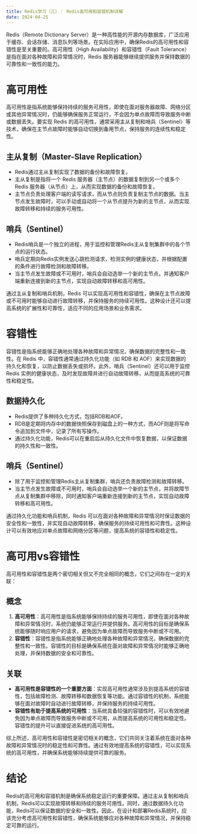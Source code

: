 ```yaml
---
title: Redis学习（三）｜ Redis高可用和容错机制详解
date: 2024-04-25
---
```


Redis（Remote Dictionary Server）是一种高性能的开源内存数据库，广泛应用于缓存、会话存储、消息队列等场景。在实际应用中，确保Redis的高可用性和容错性是至关重要的。高可用性（High Availability）和容错性（Fault Tolerance）是指在面对各种故障和异常情况时，Redis 服务器能够继续提供服务并保持数据的可靠性和一致性的能力。
# 高可用性
高可用性是指系统能够保持持续的服务可用性，即使在面对服务器故障、网络分区或其他异常情况时，仍能够确保服务正常运行，不会因为单点故障而导致服务中断或数据丢失。要实现 Redis 的高可用性，通常采用主从复制和哨兵（Sentinel）等技术，确保在主节点故障时能够自动切换到备用节点，保持服务的连续性和稳定性。
## 主从复制（Master-Slave Replication）

- Redis通过主从复制实现了数据的备份和故障恢复。
- 主从复制是指将一个 Redis 服务器（主节点）的数据复制到另一个或多个 Redis 服务器（从节点）上，从而实现数据的备份和故障恢复。
- 主节点负责处理客户端的读写请求，而从节点则负责复制主节点的数据。当主节点发生故障时，可以手动或自动将一个从节点提升为新的主节点，从而实现故障转移和持续的服务可用性。
## 哨兵（Sentinel）

- Redis哨兵是一个独立的进程，用于监控和管理Redis主从复制集群中的各个节点的运行状态。
- 哨兵定期向Redis实例发送心跳检测请求，检测实例的健康状态，并根据配置的条件进行故障检测和故障转移。
- 当主节点发生故障或不可用时，哨兵会自动选举一个新的主节点，并通知客户端重新连接到新的主节点，实现自动故障转移和高可用性。

通过主从复制和哨兵机制，Redis 可以实现高可用性和容错性，确保在主节点故障或不可用时能够自动进行故障转移，并保持服务的持续可用性。这种设计还可以提高系统的扩展性和可靠性，适应不同的应用场景和业务需求。
# 容错性
容错性是指系统能够正确地处理各种故障和异常情况，确保数据的完整性和一致性。在 Redis 中，容错性通常通过持久化功能（如 RDB 和 AOF）来实现数据的持久化和恢复，以防止数据丢失或损坏。此外，哨兵（Sentinel）还可以用于监控 Redis 实例的健康状态，及时发现故障并进行自动故障转移，从而提高系统的可靠性和稳定性。
## 数据持久化

- Redis提供了多种持久化方式，包括RDB和AOF。
- RDB是定期将内存中的数据快照保存到磁盘上的一种方式，而AOF则是将写命令追加到文件中，记录了所有写操作。
- 通过持久化功能，Redis可以在重启后从持久化文件中恢复数据，以保证数据的持久性和一致性。
## 哨兵（Sentinel）

- 除了用于监控和管理Redis主从复制集群，哨兵还负责故障检测和故障转移。
- 当主节点发生故障或不可用时，哨兵会自动选举一个新的主节点，并将故障节点从复制集群中移除，同时通知客户端重新连接到新的主节点，实现自动故障转移和高可用性。

通过持久化功能和哨兵机制，Redis 可以在面对各种故障和异常情况时保证数据的安全性和一致性，并实现自动故障转移，确保服务的持续可用性和可靠性。这种设计可以有效地应对单点故障和网络分区等问题，提高系统的容错性和稳定性。
# 高可用vs容错性
高可用性和容错性是两个密切相关但又不完全相同的概念，它们之间存在一定的关联：
## 概念

1.  **高可用性**：高可用性是指系统能够保持持续的服务可用性，即使在面对各种故障和异常情况时，系统仍能够正常运行并提供服务。高可用性的目标是确保系统能够随时响应用户的请求，避免因为单点故障而导致服务中断或不可用。
2.  **容错性**：容错性是指系统能够正确地处理各种故障和异常情况，确保数据的完整性和一致性。容错性的目标是确保系统在面对故障和异常情况时能够正确地处理，并保持数据的安全和可靠性。
## 关联

- **高可用性是容错性的一个重要方面**：实现高可用性通常涉及到提高系统的容错性，包括故障检测、故障转移和数据恢复等功能。通过容错性的机制，系统能够在面对故障时自动进行故障转移，并保持服务的持续可用性。
- **容错性有助于提高系统的可用性**：当系统具备较强的容错性时，可以有效地避免因为单点故障而导致服务中断或不可用，从而提高系统的可用性和稳定性。容错性的提升可以直接促进系统的高可用性。

综上所述，高可用性和容错性是密切相关的概念，它们共同关注着系统在面对各种故障和异常情况时的稳定性和可靠性。通过有效地提高系统的容错性，可以实现系统的高可用性，并确保系统能够持续提供可靠的服务。
# 结论
Redis的高可用和容错机制是确保系统稳定运行的重要保障。通过主从复制和哨兵机制，Redis可以实现故障转移和持续的服务可用性。同时，通过数据持久化功能，Redis可以保证数据的安全和一致性。因此，在设计和部署Redis系统时，应该充分考虑高可用性和容错性，确保系统能够应对各种故障和异常情况，并保持稳定可靠的运行。


